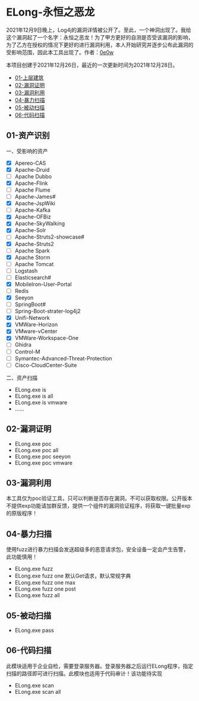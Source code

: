 # ELong-永恒之恶龙

2021年12月9日晚上，Log4j的漏洞详情被公开了。至此，一个神洞出现了。我给这个漏洞起了一个名字：永恒之恶龙！为了甲方更好的自测是否受该漏洞的影响，为了乙方在授权的情况下更好的进行漏洞利用，本人开始研究并逐步公布此漏洞的受影响范围，因此本工具出现了。作者：[0e0w](https://github.com/0e0w)

本项目创建于2021年12月26日，最近的一次更新时间为2021年12月28日。

- [01-上层建筑]()
- [02-漏洞证明]()
- [03-漏洞利用]()
- [04-暴力扫描]()
- [05-被动扫描]()
- [06-代码扫描]()

## 01-资产识别

一、受影响的资产
- [x] Apereo-CAS
- [x] Apache-Druid
- [ ] Apache Dubbo
- [x] Apache-Flink
- [ ] Apache Flume
- [ ] Apache-James#
- [x] Apache-JspWiki
- [ ] Apache-Kafka
- [x] Apache-OFBiz
- [x] Apache-SkyWalking
- [x] Apache-Solr
- [ ] Apache-Struts2-showcase#
- [x] Apache-Struts2
- [ ] Apache Spark
- [x] Apache Storm
- [ ] Apache Tomcat
- [ ] Logstash
- [ ] Elasticsearch#
- [x] MobileIron-User-Portal
- [ ] Redis
- [x] Seeyon
- [ ] SpringBoot#
- [ ] Spring-Boot-strater-log4j2
- [x] Unifi-Network
- [x] VMWare-Horizon
- [x] VMware-vCenter
- [x] VMWare-Workspace-One
- [ ] Ghidra
- [ ] Control-M
- [ ] Symantec-Advanced-Threat-Protection
- [ ] Cisco-CloudCenter-Suite

二、资产扫描

- ELong.exe is
- ELong.exe is all
- ELong.exe is vmware
- ......

## 02-漏洞证明

- ELong.exe poc
- ELong.exe poc all
- ELong.exe poc seeyon
- ELong.exe poc vmware

## 03-漏洞利用

本工具仅为poc验证工具，只可以判断是否存在漏洞，不可以获取权限。公开版本不提供exp功能请加群反馈，提供一个组件的漏洞验证程序，将获取一键批量exp的原版程序！

## 04-暴力扫描

使用fuzz进行暴力扫描会发送超级多的恶意请求包，安全设备一定会产生告警，此功能慎用！

- ELong.exe fuzz
- ELong.exe fuzz one 默认Get请求，默认常规字典
- ELong.exe fuzz one max
- ELong.exe fuzz one post
- ELong.exe fuzz all

## 05-被动扫描

- ELong.exe pass 

## 06-代码扫描

此模块适用于企业自检，需要登录服务器。登录服务器之后运行ELong程序，指定扫描的路径即可进行扫描。此模块也适用于代码审计！该功能待实现

- ELong.exe scan
- ELong.exe scan all
